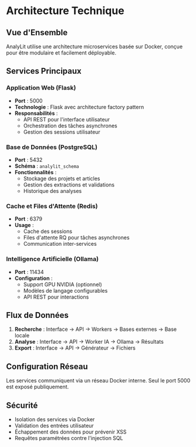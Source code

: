 # Architecture Technique

## Vue d'Ensemble

AnalyLit utilise une architecture microservices basée sur Docker, conçue pour être modulaire et facilement déployable.

## Services Principaux

### Application Web (Flask)
- **Port** : 5000
- **Technologie** : Flask avec architecture factory pattern
- **Responsabilités** :
  - API REST pour l'interface utilisateur
  - Orchestration des tâches asynchrones
  - Gestion des sessions utilisateur

### Base de Données (PostgreSQL)
- **Port** : 5432
- **Schéma** : `analylit_schema`
- **Fonctionnalités** :
  - Stockage des projets et articles
  - Gestion des extractions et validations
  - Historique des analyses

### Cache et Files d'Attente (Redis)
- **Port** : 6379
- **Usage** :
  - Cache des sessions
  - Files d'attente RQ pour tâches asynchrones
  - Communication inter-services

### Intelligence Artificielle (Ollama)
- **Port** : 11434
- **Configuration** :
  - Support GPU NVIDIA (optionnel)
  - Modèles de langage configurables
  - API REST pour interactions

## Flux de Données

1. **Recherche** : Interface → API → Workers → Bases externes → Base locale
2. **Analyse** : Interface → API → Worker IA → Ollama → Résultats
3. **Export** : Interface → API → Générateur → Fichiers

## Configuration Réseau

Les services communiquent via un réseau Docker interne. Seul le port 5000 est exposé publiquement.

## Sécurité

- Isolation des services via Docker
- Validation des entrées utilisateur
- Échappement des données pour prévenir XSS
- Requêtes paramétrées contre l'injection SQL